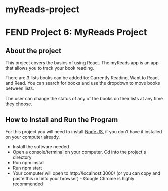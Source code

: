 # myReads-project

# FEND Project 6: MyReads Project

## About the project

This project covers the basics of using React. The myReads app is an app that allows you to track your book reading. 

There are 3 lists books can be added to: Currently Reading, Want to Read, and Read. You can search for books and use the dropdown to move books between lists. 

The user can change the status of any of the books on their lists at any time they choose. 

## How to Install and Run the Program

For this project you will need to install [Node JS](https://nodejs.org/en/), if you don't have it installed on your computer already. 

* Install the software needed
* Open a console/terminal on your computer. Cd into the project's directory
* Run npm install
* Run npm start
* Your computer will open to http://localhost:3000/ (or you can copy and paste this url into your browser) - Google Chrome is highly recommended


